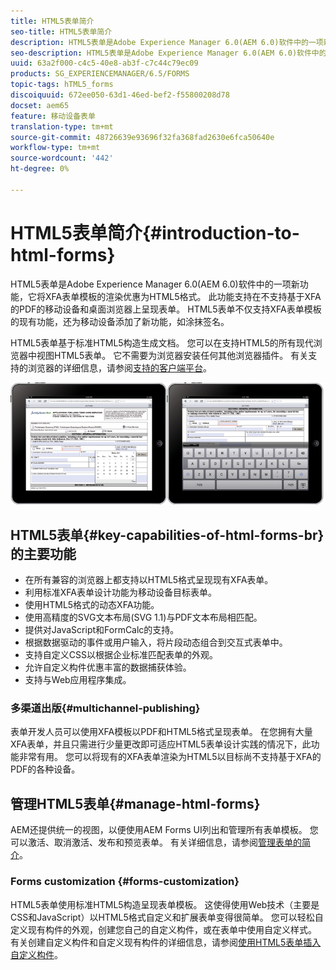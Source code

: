 ```yaml
---
title: HTML5表单简介
seo-title: HTML5表单简介
description: HTML5表单是Adobe Experience Manager 6.0(AEM 6.0)软件中的一项新功能，它将XFA表单模板的渲染优惠为HTML5格式。
seo-description: HTML5表单是Adobe Experience Manager 6.0(AEM 6.0)软件中的一项新功能，它将XFA表单模板的渲染优惠为HTML5格式。
uuid: 63a2f000-c4c5-40e8-ab3f-c7c44c79ec09
products: SG_EXPERIENCEMANAGER/6.5/FORMS
topic-tags: hTML5_forms
discoiquuid: 672ee050-63d1-46ed-bef2-f55800208d78
docset: aem65
feature: 移动设备表单
translation-type: tm+mt
source-git-commit: 48726639e93696f32fa368fad2630e6fca50640e
workflow-type: tm+mt
source-wordcount: '442'
ht-degree: 0%

---
```



# HTML5表单简介{#introduction-to-html-forms}

HTML5表单是Adobe Experience Manager 6.0(AEM 6.0)软件中的一项新功能，它将XFA表单模板的渲染优惠为HTML5格式。 此功能支持在不支持基于XFA的PDF的移动设备和桌面浏览器上呈现表单。 HTML5表单不仅支持XFA表单模板的现有功能，还为移动设备添加了新功能，如涂抹签名。

HTML5表单基于标准HTML5构造生成文档。 您可以在支持HTML5的所有现代浏览器中视图HTML5表单。 它不需要为浏览器安装任何其他浏览器插件。 有关支持的浏览器的详细信息，请参阅[支持的客户端平台](https://adobe.com/go/learn_aemforms_supportedplatforms_63)。

![](do-not-localize/mobile_form_on_an_ipad_date_14.png)

## HTML5表单{#key-capabilities-of-html-forms-br}的主要功能

* 在所有兼容的浏览器上都支持以HTML5格式呈现现有XFA表单。
* 利用标准XFA表单设计功能为移动设备目标表单。
* 使用HTML5格式的动态XFA功能。
* 使用高精度的SVG文本布局(SVG 1.1)与PDF文本布局相匹配。
* 提供对JavaScript和FormCalc的支持。
* 根据数据驱动的事件或用户输入，将片段动态组合到交互式表单中。
* 支持自定义CSS以根据企业标准匹配表单的外观。
* 允许自定义构件优惠丰富的数据捕获体验。
* 支持与Web应用程序集成。

### 多渠道出版{#multichannel-publishing}

表单开发人员可以使用XFA模板以PDF和HTML5格式呈现表单。 在您拥有大量XFA表单，并且只需进行少量更改即可适应HTML5表单设计实践的情况下，此功能非常有用。 您可以将现有的XFA表单渲染为HTML5以目标尚不支持基于XFA的PDF的各种设备。

## 管理HTML5表单{#manage-html-forms}

AEM还提供统一的视图，以便使用AEM Forms UI列出和管理所有表单模板。 您可以激活、取消激活、发布和预览表单。 有关详细信息，请参阅[管理表单的简介](../../forms/using/introduction-managing-forms.md)。

### Forms customization {#forms-customization}

HTML5表单使用标准HTML5构造呈现表单模板。 这使得使用Web技术（主要是CSS和JavaScript）以HTML5格式自定义和扩展表单变得很简单。 您可以轻松自定义现有构件的外观，创建您自己的自定义构件，或在表单中使用自定义样式。 有关创建自定义构件和自定义现有构件的详细信息，请参阅[使用HTML5表单插入自定义构件](../../forms/using/custom-widgets.md)。
